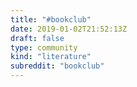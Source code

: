 ```yaml
---
title: "#bookclub"
date: 2019-01-02T21:52:13Z
draft: false
type: community
kind: "literature"
subreddit: "bookclub"
---
```

